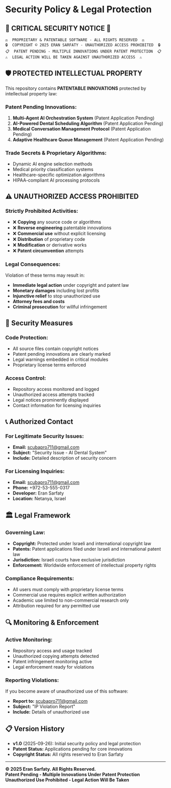 # Security Policy & Legal Protection

## 🚨 **CRITICAL SECURITY NOTICE** 🚨

```
⚖️  PROPRIETARY & PATENTABLE SOFTWARE - ALL RIGHTS RESERVED  ⚖️
🔒  COPYRIGHT © 2025 ERAN SARFATY - UNAUTHORIZED ACCESS PROHIBITED  🔒
📋  PATENT PENDING - MULTIPLE INNOVATIONS UNDER PATENT PROTECTION  📋
⚠️  LEGAL ACTION WILL BE TAKEN AGAINST UNAUTHORIZED ACCESS  ⚠️
```

## 🛡️ **PROTECTED INTELLECTUAL PROPERTY**

This repository contains **PATENTABLE INNOVATIONS** protected by intellectual property law:

### **Patent Pending Innovations:**
1. **Multi-Agent AI Orchestration System** (Patent Application Pending)
2. **AI-Powered Dental Scheduling Algorithm** (Patent Application Pending)
3. **Medical Conversation Management Protocol** (Patent Application Pending)
4. **Adaptive Healthcare Queue Management** (Patent Application Pending)

### **Trade Secrets & Proprietary Algorithms:**
- Dynamic AI engine selection methods
- Medical priority classification systems
- Healthcare-specific optimization algorithms
- HIPAA-compliant AI processing protocols

## ⚠️ **UNAUTHORIZED ACCESS PROHIBITED**

### **Strictly Prohibited Activities:**
- ❌ **Copying** any source code or algorithms
- ❌ **Reverse engineering** patentable innovations
- ❌ **Commercial use** without explicit licensing
- ❌ **Distribution** of proprietary code
- ❌ **Modification** or derivative works
- ❌ **Patent circumvention** attempts

### **Legal Consequences:**
Violation of these terms may result in:
- **Immediate legal action** under copyright and patent law
- **Monetary damages** including lost profits
- **Injunctive relief** to stop unauthorized use
- **Attorney fees and costs**
- **Criminal prosecution** for willful infringement

## 🔐 **Security Measures**

### **Code Protection:**
- All source files contain copyright notices
- Patent pending innovations are clearly marked
- Legal warnings embedded in critical modules
- Proprietary license terms enforced

### **Access Control:**
- Repository access monitored and logged
- Unauthorized access attempts tracked
- Legal notices prominently displayed
- Contact information for licensing inquiries

## 📞 **Authorized Contact**

### **For Legitimate Security Issues:**
- **Email:** scubapro711@gmail.com
- **Subject:** "Security Issue - AI Dental System"
- **Include:** Detailed description of security concern

### **For Licensing Inquiries:**
- **Email:** scubapro711@gmail.com
- **Phone:** +972-53-555-0317
- **Developer:** Eran Sarfaty
- **Location:** Netanya, Israel

## 🏛️ **Legal Framework**

### **Governing Law:**
- **Copyright:** Protected under Israeli and international copyright law
- **Patents:** Patent applications filed under Israeli and international patent law
- **Jurisdiction:** Israeli courts have exclusive jurisdiction
- **Enforcement:** Worldwide enforcement of intellectual property rights

### **Compliance Requirements:**
- All users must comply with proprietary license terms
- Commercial use requires explicit written authorization
- Academic use limited to non-commercial research only
- Attribution required for any permitted use

## 🔍 **Monitoring & Enforcement**

### **Active Monitoring:**
- Repository access and usage tracked
- Unauthorized copying attempts detected
- Patent infringement monitoring active
- Legal enforcement ready for violations

### **Reporting Violations:**
If you become aware of unauthorized use of this software:
- **Report to:** scubapro711@gmail.com
- **Subject:** "IP Violation Report"
- **Include:** Details of unauthorized use

## 📋 **Version History**

- **v1.0** (2025-09-26): Initial security policy and legal protection
- **Patent Status:** Applications pending for core innovations
- **Copyright Status:** All rights reserved to Eran Sarfaty

---

**© 2025 Eran Sarfaty. All Rights Reserved.**  
**Patent Pending - Multiple Innovations Under Patent Protection**  
**Unauthorized Use Prohibited - Legal Action Will Be Taken**
